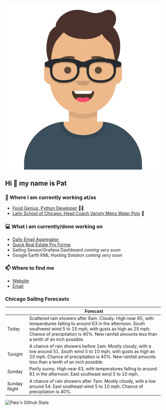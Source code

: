 [![Social banner for p-j-falconer](https://raw.githubusercontent.com/P-J-FALCONER/P-J-FALCONER/master/assets/avataaars.svg)](https://patfalconer.com/)
## Hi :wave: my name is Pat

### 💼 Where I am currently working at/as
- [Food Genius: Python Developer](https://getfoodgenius.com/) 🍔🐍
- [Latin School of Chicago: Head Coach Varisty Mens Water Polo](https://www.latinschool.org/) 🤽


### 💻 What i am currently/done working on
 - [Daily Email Aggregator](https://github.com/P-J-FALCONER/dott_daily_mail)
 - [Quick Real Estate Pro Forma](https://github.com/P-J-FALCONER/henry)
 - Sailing Sensor/Grafana Dashboard *coming very soon*
 - Google Earth KML Hosting Solution *coming very soon*

### 📫 Where to find me
 - [Website](https://patfalconer.com/)
 - [Email](mailto:patrick.j.falconer@gmail.com)


### Chicago Sailing Forecasts
|   | Forecast  |
|---|---|
| Today | Scattered rain showers after 8am. Cloudy. High near 65, with temperatures falling to around 63 in the afternoon. South southwest wind 5 to 15 mph, with gusts as high as 25 mph. Chance of precipitation is 40%. New rainfall amounts less than a tenth of an inch possible. |
| Tonight | A chance of rain showers before 1am. Mostly cloudy, with a low around 51. South wind 5 to 10 mph, with gusts as high as 20 mph. Chance of precipitation is 40%. New rainfall amounts less than a tenth of an inch possible. |
| Sunday | Partly sunny. High near 63, with temperatures falling to around 61 in the afternoon. East southeast wind 5 to 10 mph. |
| Sunday Night | A chance of rain showers after 7pm. Mostly cloudy, with a low around 54. East southeast wind 5 to 10 mph. Chance of precipitation is 40%. |

![Pats's Github Stats](https://github-readme-stats.vercel.app/api?username=p-j-falconer&show_icons=true&theme=radical)
